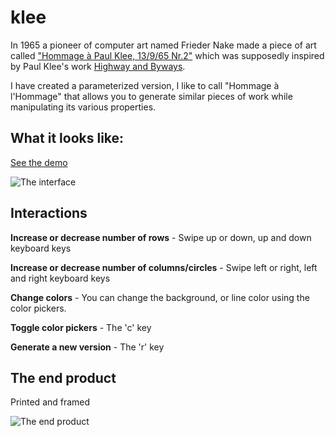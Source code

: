 # klee

In 1965 a pioneer of computer art named Frieder Nake made a piece of art called ["Hommage à Paul Klee, 13/9/65 Nr.2"](http://collections.vam.ac.uk/item/O211685/hommage-a-paul-klee-13965-print-nake-frieder/) which was supposedly inspired by Paul Klee's work [Highway and Byways](http://www.paulklee.net/highway-and-byways.jsp).

I have created a parameterized version, I like to call "Hommage à l'Hommage" that allows you to generate similar pieces of work while manipulating its various properties.


## What it looks like:

[See the demo](http://blog.zmitri.com/klee)

![The interface](http://i.imgur.com/iErNUJI.png)

## Interactions

**Increase or decrease number of rows** - Swipe up or down, up and down keyboard keys

**Increase or decrease number of columns/circles** - Swipe left or right, left and right keyboard keys

**Change colors** - You can change the background, or line color using the color pickers.

**Toggle color pickers** - The 'c' key

**Generate a new version** - The 'r' key

## The end product

Printed and framed

![The end product](http://i.imgur.com/3uA611x.jpg)